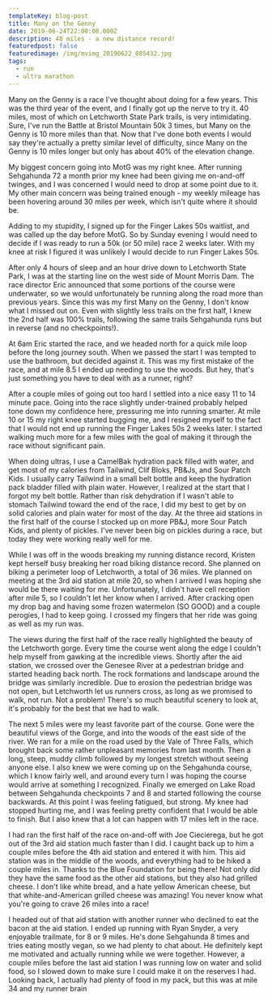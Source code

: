 ```yaml
---
templateKey: blog-post
title: Many on the Genny
date: 2019-06-24T22:00:00.000Z
description: 40 miles - a new distance record!
featuredpost: false
featuredimage: /img/mvimg_20190622_085432.jpg
tags:
  - run
  - ultra marathon
---
```

Many on the Genny is a race I've thought about doing for a few years. This was the third year of the event, and I finally got up the nerve to try it. 40 miles, most of which on Letchworth State Park trails, is very intimidating. Sure, I've run the Battle at Bristol Mountain 50k 3 times, but Many on the Genny is 10 more miles than that. Now that I've done both events I would say they're actually a pretty similar level of difficulty, since Many on the Genny is 10 miles longer but only has about 40% of the elevation change.

My biggest concern going into MotG was my right knee. After running Sehgahunda 72 a month prior my knee had been giving me on-and-off twinges, and I was concerned I would need to drop at some point due to it. My other main concern was being trained enough - my weekly mileage has been hovering around 30 miles per week, which isn't quite where it should be.

Adding to my stupidity, I signed up for the Finger Lakes 50s waitlist, and was called up the day before MotG. So by Sunday evening I would need to decide if I was ready to run a 50k (or 50 mile) race 2 weeks later. With my knee at risk I figured it was unlikely I would decide to run Finger Lakes 50s.

After only 4 hours of sleep and an hour drive down to Letchworth State Park, I was at the starting line on the west side of Mount Morris Dam. The race director Eric announced that some portions of the course were underwater, so we would unfortunately be running along the road more than previous years. Since this was my first Many on the Genny, I don't know what I missed out on. Even with slightly less trails on the first half, I knew the 2nd half was 100% trails, following the same trails Sehgahunda runs but in reverse (and no checkpoints!).

At 6am Eric started the race, and we headed north for a quick mile loop before the long journey south. When we passed the start I was tempted to use the bathroom, but decided against it. This was my first mistake of the race, and at mile 8.5 I ended up needing to use the woods. But hey, that's just something you have to deal with as a runner, right?

After a couple miles of going out too hard I settled into a nice easy 11 to 14 minute pace. Going into the race slightly under-trained probably helped tone down my confidence here, pressuring me into running smarter. At mile 10 or 15 my right knee started bugging me, and I resigned myself to the fact that I would not end up running the Finger Lakes 50s 2 weeks later. I started walking much more for a few miles with the goal of making it through the race without significant pain.

When doing ultras, I use a CamelBak hydration pack filled with water, and get most of my calories from Tailwind, Clif Bloks, PB&Js, and Sour Patch Kids. I usually carry Tailwind in a small belt bottle and keep the hydration pack bladder filled with plain water. However, I realized at the start that I forgot my belt bottle. Rather than risk dehydration if I wasn't able to stomach Tailwind toward the end of the race, I did my best to get by on solid calories and plain water for most of the day. At the three aid stations in the first half of the course I stocked up on more PB&J, more Sour Patch Kids, and plenty of pickles. I've never been big on pickles during a race, but today they were working really well for me.

While I was off in the woods breaking my running distance record, Kristen kept herself busy breaking her road biking distance record. She planned on biking a perimeter loop of Letchworth, a total of 36 miles. We planned on meeting at the 3rd aid station at mile 20, so when I arrived I was hoping she would be there waiting for me. Unfortunately, I didn't have cell reception after mile 5, so I couldn't let her know when I arrived. After cracking open my drop bag and having some frozen watermelon (SO GOOD) and a couple perogies, I had to keep going. I crossed my fingers that her ride was going as well as my run was.

The views during the first half of the race really highlighted the beauty of the Letchworth gorge. Every time the course went along the edge I couldn't help myself from gawking at the incredible views. Shortly after the aid station, we crossed over the Genesee River at a pedestrian bridge and started heading back north. The rock formations and landscape around the bridge was similarly incredible. Due to erosion the pedestrian bridge was not open, but Letchworth let us runners cross, as long as we promised to walk, not run. Not a problem! There's so much beautiful scenery to look at, it's probably for the best that we had to walk.

The next 5 miles were my least favorite part of the course. Gone were the beautiful views of the Gorge, and into the woods of the east side of the river. We ran for a mile on the road used by the Vale of Three Falls, which brought back some rather unpleasant memories from last month. Then a long, steep, muddy climb followed by my longest stretch without seeing anyone else. I also knew we were coming up on the Sehgahunda course, which I know fairly well, and around every turn I was hoping the course would arrive at something I recognized. Finally we emerged on Lake Road between Sehgahunda checkpoints 7 and 8 and started following the course backwards. At this point I was feeling fatigued, but strong. My knee had stopped hurting me, and I was feeling pretty confident that I would be able to finish. But I also knew that a lot can happen with 17 miles left in the race.

I had ran the first half of the race on-and-off with Joe Ciecierega, but he got out of the 3rd aid station much faster than I did. I caught back up to him a couple miles before the 4th aid station and entered it with him. This aid station was in the middle of the woods, and everything had to be hiked a couple miles in. Thanks to the Blue Foundation for being there! Not only did they have the same food as the other aid stations, but they also had grilled cheese. I don't like white bread, and a hate yellow American cheese, but that white-and-American grilled cheese was amazing! You never know what you're going to crave 26 miles into a race!

I headed out of that aid station with another runner who declined to eat the bacon at the aid station. I ended up running with Ryan Snyder, a very enjoyable trailmate, for 8 or 9 miles. He's done Sehgahunda 8 times and tries eating mostly vegan, so we had plenty to chat about. He definitely kept me motivated and actually running while we were together. However, a couple miles before the last aid station I was running low on water and solid food, so I slowed down to make sure I could make it on the reserves I had. Looking back, I actually had plenty of food in my pack, but this was at mile 34 and my runner brain

